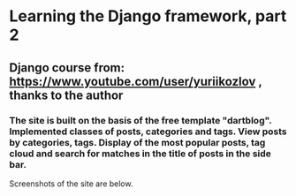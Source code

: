 # **Learning the Django framework, part 2**


## Django course from: https://www.youtube.com/user/yuriikozlov , thanks to the author

### The site is built on the basis of the free template "dartblog". Implemented classes of posts, categories and tags. View posts by categories, tags. Display of the most popular posts, tag cloud and search for matches in the title of posts in the side bar.

Screenshots of the site are below.
